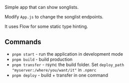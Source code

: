 Simple app that can show songlists.

Modify `App.js` to change the songlist endpoints.

It uses Flow for some static type hinting.

## Commands

* `pnpm start` - run the application in development mode
* `pnpm build` - build production
* `pnpm transfer` - rsync the build folder. Set `deploy_path "myserver:/where/you/want/it"` in `.npmrc`
* `pnpm deploy` - build + transfer in one command
